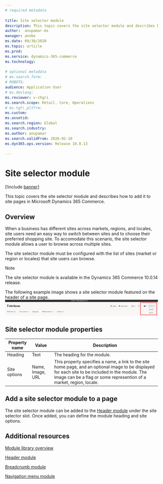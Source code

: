 ```yaml
---
# required metadata

title: Site selector module
description: This topic covers the site selector module and describes how to add it to site pages in Microsoft Dynamics 365 Commerce.
author:  anupamar-ms
manager: annbe
ms.date: 09/30/2020
ms.topic: article
ms.prod:
ms.service: dynamics-365-commerce
ms.technology:

# optional metadata
# ms.search.form:
# ROBOTS:
audience: Application User
# ms.devlang:
ms.reviewer: v-chgri
ms.search.scope: Retail, Core, Operations
# ms.tgt\_pltfrm:
ms.custom:
ms.assetid:
ms.search.region: Global
ms.search.industry:
ms.author: anupamar
ms.search.validFrom: 2020-02-10
ms.dyn365.ops.version: Release 10.0.13

---
```


# Site selector module

[!include [banner](includes/banner.md)]

This topic covers the site selector module and describes how to add it to site pages in Microsoft Dynamics 365 Commerce.

## Overview

When a business has different sites across markets, regions, and locales, site users need an easy way to switch between sites and to choose their preferred shopping site. To accomodate this scenario, the site selector module allows a user to browse across multiple sites.

The site selector module must be configured with the list of sites (market or region or locales) that site users can browse. 

> [!NOTE]
> The site selector module is available in the Dynamics 365 Commerce 10.0.14 release.

The following example image shows a site selector module featured on the header of a site page.
![Example of a site selector module on the header of a site page](./media/ecommerce-sitepicker.PNG)

## Site selector module properties

| Property name             | Value                 | Description |
|---------------------------|-----------------------|-------------|
| Heading | Text | The heading for the module. |
| Site options | Name, Image, URL | This property specifies a name, a link to the site home page, and an optional image to be displayed for each site to be included in the module. The image can be a flag or some represention of a market, region, locale.|

## Add a site selector module to a page

The site selector module can be added to the [Header module](author-header-module.md) under the site selector slot. Once added, you can define the module heading and site options. 

## Additional resources

[Module library overview](starter-kit-overview.md)

[Header module](author-header-module.md)

[Breadcrumb module](add-breadcrumb.md)

[Navigation menu module](nav-menu-module.md)
